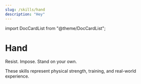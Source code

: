 ```yaml
---
slug: /skills/hand
description: "Hey"
---
```


import DocCardList from "@theme/DocCardList";

# Hand

Resist. Impose. Stand on your own.

These skills represent physical strength, training, and real-world experience.

<DocCardList />
